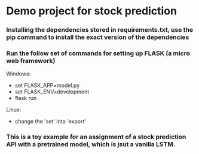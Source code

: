 # Demo project for stock prediction

### Installing the dependencies stored in requirements.txt, use the pip command to install the exact version of the dependencies
### Run the follow set of commands for setting up FLASK (a micro web framework)

Windows: 
- set FLASK_APP=model.py
- set FLASK_ENV=development
- flask run

Linux: 
 - change the 'set' into 'export'
 
### This is a toy example for an assignment of a stock prediction API with a pretrained model, which is jsut a vanilla LSTM.
 


